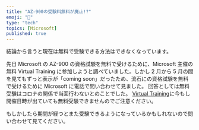 ```yaml
---
title: "AZ-900の受験料無料が廃止!?"
emoji: "📘"
type: "tech"
topics: [Microsoft]
published: true
---
```


結論から言うと現在は無料で受験できる方法はできなくなっています。

先日 Microsoft の AZ-900 の資格試験を無料で受けるために、Microsoft 主催の無料 Virtual Training に参加しようと調べていました。しかし 2 月から 5 月の間を見てもずっと表示が「coming soon」だったため、流石にの資格試験を無料で受けるために Microsoft に電話で問い合わせて見ました。
回答としては無料受験はコロナの関係で当面行わないとのことでした。
[Virtual Training](https://www.microsoft.com/ja-jp/events/top/training-days/azure?activetab=a1:primaryr4)に今もし開催日時が出ていても無料受験できませんのでご注意ください。

もしかしたら期間が経つとまた受験できるようになっているかもしれないので問い合わせて見てください。
